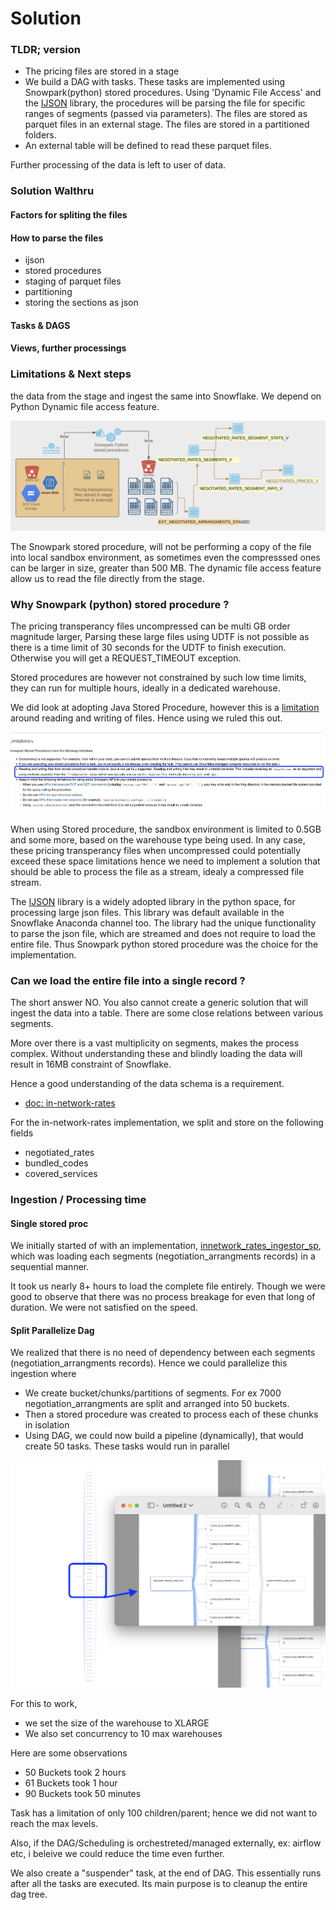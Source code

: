 
# Solution

### TLDR; version
- The pricing files are stored in a stage
- We build a DAG with tasks. These tasks are implemented using Snowpark(python) stored procedures. 
  Using 'Dynamic File Access' and the [IJSON](https://pypi.org/project/ijson/) library, the procedures will be parsing the file for specific ranges of segments (passed via parameters). The files are stored as parquet files in an external stage. The files are stored in a partitioned folders.
- An external table will be defined to read these parquet files.

Further processing of the data is left to user of data.

### Solution Walthru

#### Factors for spliting the files


#### How to parse the files

  - ijson
  - stored procedures
  - staging of parquet files
  - partitioning
  - storing the sections as json

#### Tasks & DAGS


#### Views, further processings


### Limitations & Next steps





the data from the stage and ingest the same into Snowflake. We depend on Python Dynamic file access feature.

![](./soln_images/solution.png)

The Snowpark stored procedure, will not be performing a copy of the file into local sandbox environment, as
sometimes even the compresssed ones can be larger in size, greater than 500 MB. The dynamic file access feature
allow us to read the file directly from the stage.

### Why Snowpark (python) stored procedure ?

The pricing transperancy files uncompressed can be multi GB order magnitude larger, Parsing these large 
files using UDTF is not possible as there is a time limit of 30 seconds for the UDTF to finish execution. 
Otherwise you will get a REQUEST_TIMEOUT exception.

Stored procedures are however not constrained by such low time limits, they can run for multiple hours, ideally
in a dedicated warehouse.

We did look at adopting Java Stored Procedure, however this is a [limitation](https://docs.snowflake.com/en/sql-reference/stored-procedures-java.html#limitations) around reading and writing of files. Hence using we ruled this out.

![](./doc/images/limitation_java_stored_proc.png)

When using Stored procedure, the sandbox environment is limited to 0.5GB and some more, based on the warehouse type
being used. In any case, these pricing transperancy files when uncompressed could potentially exceed these space limitations
hence we need to implement a solution that should be able to process the file as a stream, idealy a compressed file stream.

The [IJSON](https://pypi.org/project/ijson/) library is a widely adopted library in the python space, for processing 
large json files. This library was default available in the Snowflake Anaconda channel too. The library had the 
unique functionality to parse the json file, which are streamed and does not require to load the entire file. Thus 
Snowpark python stored procedure was the choice for the implementation.

### Can we load the entire file into a single record ?

The short answer NO. You also cannot create a generic solution that will ingest the data into a table.
There are some close relations between various segments.

More over there is a vast multiplicity on segments, makes the process complex. Without understanding these
and blindly loading the data will result in 16MB constraint of Snowflake.

Hence a good understanding of the data schema is a requirement. 
  - [doc: in-network-rates](https://github.com/CMSgov/price-transparency-guide/tree/master/schemas/in-network-rates)

For the in-network-rates implementation, we split and store on the following fields
  - negotiated_rates
  - bundled_codes
  - covered_services

### Ingestion / Processing time

#### Single stored proc
We initially started of with an implementation, [innetwork_rates_ingestor_sp](../src/python/innetwork_rates_ingestor_sp.py), which was loading each segments (negotiation_arrangments records) in a sequential manner.

It took us nearly 8+ hours to load the complete file entirely. Though we were good to observe that there was no process breakage for even that long of duration. We were not satisfied on the speed.

#### Split Parallelize Dag
We realized that there is no need of dependency between each segments (negotiation_arrangments records). Hence we could parallelize this ingestion where 
 - We create bucket/chunks/partitions of segments. For ex 7000 negotiation_arrangments are split and arranged into 50 buckets. 
 - Then a stored procedure was created to process each of these chunks in isolation
 - Using DAG, we could now build a pipeline (dynamically), that would create 50 tasks. These tasks would run in parallel

![](./images/split_parallelize.png)

For this to work,
  - we set the size of the warehouse to XLARGE
  - We also set concurrency to 10 max warehouses

Here are some observations
 - 50 Buckets took 2 hours
 - 61 Buckets took 1 hour
 - 90 Buckets took 50 minutes

Task has a limitation of only 100 children/parent; hence we did not want to reach the max levels. 

Also, if the DAG/Scheduling is orchestreted/managed externally, ex: airflow etc, i beleive we could reduce the time even further.

We also create a "suspender" task, at the end of DAG. This essentially runs after all the tasks are executed. Its main purpose is to cleanup the entire dag tree. 



